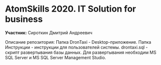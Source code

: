 # AtomSkills 2020. IT Solution for business

**Участник:** Сироткин Дмитрий Андреевич

Описание репозитория:
Папка DronTaxi - Desktop-приложение.
Папка Инструкции - инструкции для пользователей системы.
drontaxi.sql - скрипт развертывания базы данных. Для развертывания необходим MS SQL Server и MS SQL Server Management Studio.

